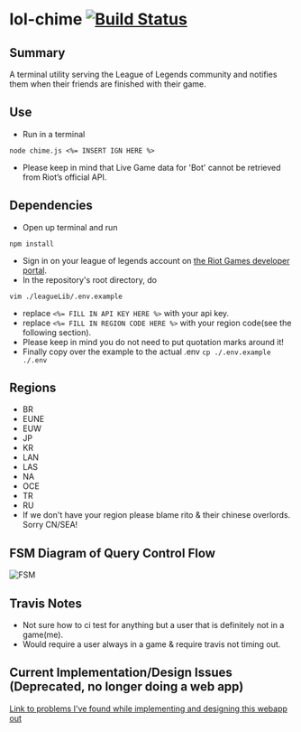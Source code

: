 # lol-chime [![Build Status](https://travis-ci.org/max-su/lol-chime.svg?branch=master)](https://travis-ci.org/max-su/lol-chime)

Summary
--------
A terminal utility serving the League of Legends community and notifies them when their friends are finished with their game. 
  
Use
--------
*   Run in a terminal
```
node chime.js <%= INSERT IGN HERE %>
```
*   Please keep in mind that Live Game data for 'Bot' cannot be retrieved from Riot’s official API.   

Dependencies
--------

*   Open up terminal and run
```
npm install
```
*   Sign in on your league of legends account on [the Riot Games developer portal](https://developer.riotgames.com/sign-in).
*   In the repository's root directory, do
```
vim ./leagueLib/.env.example
```
*   replace ```<%= FILL IN API KEY HERE %>``` with your api key.
*   replace ```<%= FILL IN REGION CODE HERE %>``` with your region code(see the following section).
*   Please keep in mind you do not need to put quotation marks around it!
*   Finally copy over the example to the actual .env
``` cp ./.env.example ./.env ```
   
Regions
-------
*   BR
*   EUNE
*   EUW
*   JP
*   KR
*   LAN
*   LAS
*   NA
*   OCE
*   TR
*   RU
*   If we don't have your region please blame rito & their chinese overlords. Sorry CN/SEA!

FSM Diagram of Query Control Flow
-------
 ![FSM](/docs/FSM.png "FSM")

Travis Notes
-------
*   Not sure how to ci test for anything but a user that is definitely not in a game(me).
*   Would require a user always in a game & require travis not timing out.

Current Implementation/Design Issues (Deprecated, no longer doing a web app)
--------
[Link to problems I've found while implementing and designing this webapp out](docs/issues.md)
